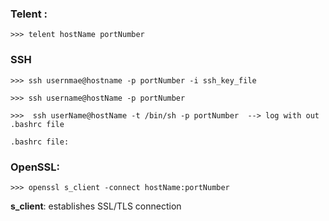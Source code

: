 
### Telent :

    >>> telent hostName portNumber






### SSH

    >>> ssh usernmae@hostname -p portNumber -i ssh_key_file
    
    >>> ssh username@hostName -p portNumber 
    
    >>>  ssh userName@hostName -t /bin/sh -p portNumber  --> log with out .bashrc file
    
    .bashrc file: 
    
    
    
    
### OpenSSL:

    >>> openssl s_client -connect hostName:portNumber
    
    
__s_client__: establishes SSL/TLS connection
